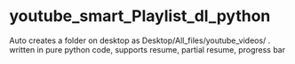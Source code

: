 # youtube_smart_Playlist_dl_python
Auto creates a folder on desktop as Desktop/All_files/youtube_videos/ . written in pure python code, supports resume, partial resume, progress bar
